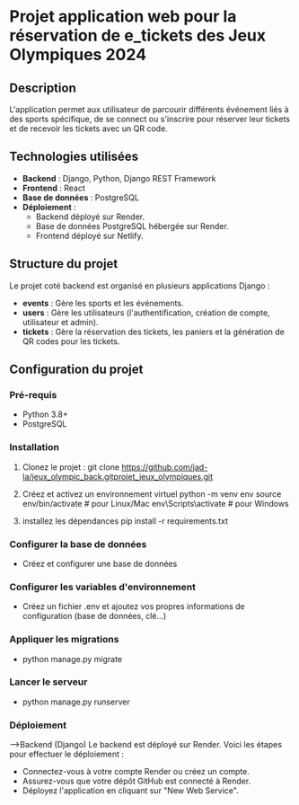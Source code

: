 # Projet application web pour la réservation de e_tickets des Jeux Olympiques 2024 

## Description
L'application permet aux utilisateur de parcourir différents événement liés à des sports spécifique, de se connect ou s'inscrire pour réserver leur tickets et de recevoir les tickets avec un QR code.

## Technologies utilisées
- **Backend** : Django, Python, Django REST Framework 
- **Frontend** : React 
- **Base de données** : PostgreSQL
- **Déploiement** :
  - Backend déployé sur Render.
  - Base de données PostgreSQL hébergée sur Render.
  - Frontend déployé sur Netlify.


## Structure du projet
Le projet coté backend est organisé en plusieurs applications Django :

- **events** : Gère les sports et les événements.
- **users** : Gère les utilisateurs (l'authentification, création de compte, utilisateur et admin).
- **tickets** : Gère la réservation des tickets, les paniers et la génération de QR codes pour les tickets.


## Configuration du projet
### Pré-requis
- Python 3.8+
- PostgreSQL

### Installation
1. Clonez le projet :
   git clone https://github.com/jad-la/jeux_olympic_back.gitprojet_jeux_olympiques.git

2. Créez et activez un environnement virtuel 
python -m venv env
source env/bin/activate  # pour Linux/Mac
env\Scripts\activate      # pour Windows

3. installez les dépendances
pip install -r requirements.txt

### Configurer la base de données
- Créez et configurer une base de données

### Configurer les variables d'environnement
- Créez un fichier .env et ajoutez vos propres informations de configuration (base de données, clé...)

### Appliquer les migrations
- python manage.py migrate

### Lancer le serveur
- python manage.py runserver

### Déploiement
-->Backend (Django)
Le backend est déployé sur Render. Voici les étapes pour effectuer le déploiement :

- Connectez-vous à votre compte Render ou créez un compte.
- Assurez-vous que votre dépôt GitHub est connecté à Render.
- Déployez l'application en cliquant sur "New Web Service".

